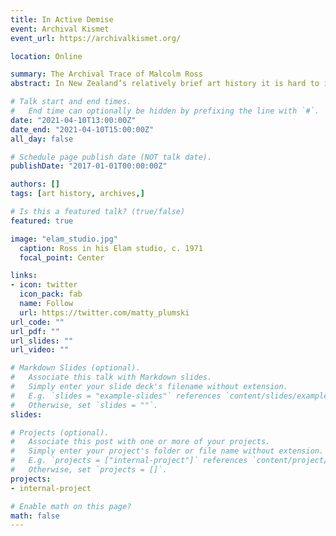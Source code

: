 ```yaml
---
title: In Active Demise
event: Archival Kismet
event_url: https://archivalkismet.org/

location: Online

summary: The Archival Trace of Malcolm Ross 
abstract: In New Zealand’s relatively brief art history it is hard to imagine there are many figures as intriguing, elusive, or problematic as Malcolm Ross (1948-2003). Although still largely unknown outside a close circle of friends, Ross’s work has, over the past ten years, slowly come to light. 

# Talk start and end times.
#   End time can optionally be hidden by prefixing the line with `#`.
date: "2021-04-10T13:00:00Z"
date_end: "2021-04-10T15:00:00Z"
all_day: false

# Schedule page publish date (NOT talk date).
publishDate: "2017-01-01T00:00:00Z"

authors: []
tags: [art history, archives,]

# Is this a featured talk? (true/false)
featured: true

image: "elam_studio.jpg"
  caption: Ross in his Elam studio, c. 1971
  focal_point: Center

links:
- icon: twitter
  icon_pack: fab
  name: Follow
  url: https://twitter.com/matty_plumski
url_code: ""
url_pdf: ""
url_slides: ""
url_video: ""

# Markdown Slides (optional).
#   Associate this talk with Markdown slides.
#   Simply enter your slide deck's filename without extension.
#   E.g. `slides = "example-slides"` references `content/slides/example-slides.md`.
#   Otherwise, set `slides = ""`.
slides: 

# Projects (optional).
#   Associate this post with one or more of your projects.
#   Simply enter your project's folder or file name without extension.
#   E.g. `projects = ["internal-project"]` references `content/project/deep-learning/index.md`.
#   Otherwise, set `projects = []`.
projects:
- internal-project

# Enable math on this page?
math: false
---
```

